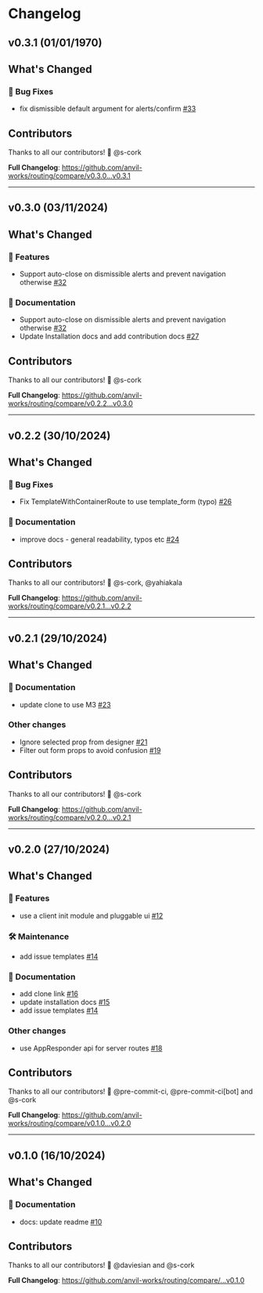 # Changelog

## v0.3.1 (01/01/1970)
## What's Changed
### 🐛 Bug Fixes

- fix dismissible default argument for alerts/confirm [#33](https://github.com/anvil-works/routing/pull/33)

## Contributors
Thanks to all our contributors! 🎉
@s-cork

**Full Changelog**: https://github.com/anvil-works/routing/compare/v0.3.0...v0.3.1

---

## v0.3.0 (03/11/2024)
## What's Changed
### 🚀 Features

- Support auto-close on dismissible alerts and prevent navigation otherwise [#32](https://github.com/anvil-works/routing/pull/32)

### 📖 Documentation

- Support auto-close on dismissible alerts and prevent navigation otherwise [#32](https://github.com/anvil-works/routing/pull/32)
- Update Installation docs and add contribution docs [#27](https://github.com/anvil-works/routing/pull/27)

## Contributors
Thanks to all our contributors! 🎉
@s-cork

**Full Changelog**: https://github.com/anvil-works/routing/compare/v0.2.2...v0.3.0

---

## v0.2.2 (30/10/2024)
## What's Changed

### 🐛 Bug Fixes
- Fix TemplateWithContainerRoute to use template_form (typo) [#26](https://github.com/anvil-works/routing/pull/26)

### 📖 Documentation

- improve docs - general readability, typos etc [#24](https://github.com/anvil-works/routing/pull/24)

## Contributors
Thanks to all our contributors! 🎉
@s-cork, @yahiakala

**Full Changelog**: https://github.com/anvil-works/routing/compare/v0.2.1...v0.2.2

---

## v0.2.1 (29/10/2024)
## What's Changed
### 📖 Documentation

- update clone to use M3 [#23](https://github.com/anvil-works/routing/pull/23)

### Other changes

- Ignore selected prop from designer [#21](https://github.com/anvil-works/routing/pull/21)
- Filter out form props to avoid confusion [#19](https://github.com/anvil-works/routing/pull/19)

## Contributors
Thanks to all our contributors! 🎉
@s-cork

**Full Changelog**: https://github.com/anvil-works/routing/compare/v0.2.0...v0.2.1

---

## v0.2.0 (27/10/2024)
## What's Changed
### 🚀 Features

- use a client init module and pluggable ui [#12](https://github.com/anvil-works/routing/pull/12)

### 🛠 Maintenance

- add issue templates [#14](https://github.com/anvil-works/routing/pull/14)

### 📖 Documentation

- add clone link [#16](https://github.com/anvil-works/routing/pull/16)
- update installation docs [#15](https://github.com/anvil-works/routing/pull/15)
- add issue templates [#14](https://github.com/anvil-works/routing/pull/14)

### Other changes

- use AppResponder api for server routes [#18](https://github.com/anvil-works/routing/pull/18)

## Contributors
Thanks to all our contributors! 🎉
@pre-commit-ci, @pre-commit-ci[bot] and @s-cork

**Full Changelog**: https://github.com/anvil-works/routing/compare/v0.1.0...v0.2.0

---

## v0.1.0 (16/10/2024)
## What's Changed
### 📖 Documentation

- docs: update readme [#10](https://github.com/anvil-works/routing/pull/10)

## Contributors
Thanks to all our contributors! 🎉
@daviesian and @s-cork

**Full Changelog**: https://github.com/anvil-works/routing/compare/...v0.1.0
